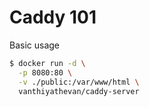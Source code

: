 # Caddy 101

Basic usage

```sh
$ docker run -d \
  -p 8080:80 \
  -v ./public:/var/www/html \
  vanthiyathevan/caddy-server
```

